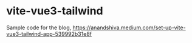 # vite-vue3-tailwind

Sample code for the blog, https://anandshiva.medium.com/set-up-vite-vue3-tailwind-app-539992b31e8f
